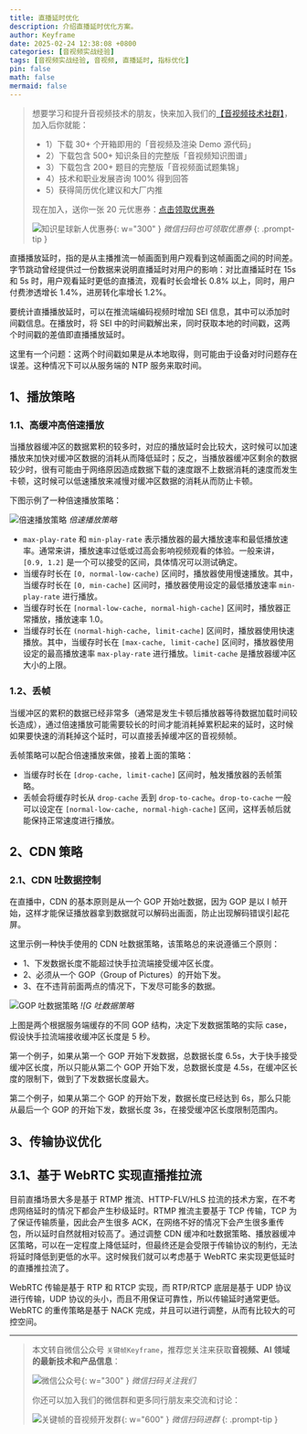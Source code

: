 ```yaml
---
title: 直播延时优化
description: 介绍直播延时优化方案。
author: Keyframe
date: 2025-02-24 12:38:08 +0800
categories: [音视频实战经验]
tags: [音视频实战经验, 音视频, 直播延时, 指标优化]
pin: false
math: false
mermaid: false
---
```


>想要学习和提升音视频技术的朋友，快来加入我们的<a href="https://t.zsxq.com/jRprT" target="_blank" rel="noopener noreferrer">【音视频技术社群】</a>，加入后你就能：
>
>- 1）下载 30+ 个开箱即用的「音视频及渲染 Demo 源代码」
>- 2）下载包含 500+ 知识条目的完整版「音视频知识图谱」
>- 3）下载包含 200+ 题目的完整版「音视频面试题集锦」
>- 4）技术和职业发展咨询 100% 得到回答
>- 5）获得简历优化建议和大厂内推
>  
>现在加入，送你一张 20 元优惠券：<a href="https://t.zsxq.com/jRprT" target="_blank" rel="noopener noreferrer">点击领取优惠券</a>
>
>![知识星球新人优惠券](assets/img/keyframe-zsxq-coupon.png){: w="300" }
>_微信扫码也可领取优惠券_
{: .prompt-tip }

<!--  

[字节音视频技术沙龙](https://live.juejin.cn/4354/remedia "字节音视频技术沙龙") 

字节直播延时优化：

- 自研低延迟协议
- 信令优化
- 缓冲区抗抖动优化
- 抗丢包优化
- 视频帧补偿
- 音视频同步优化
- CDN 低延迟调度
- RTC 场景调优

-->


直播播放延时，指的是从主播推流一帧画面到用户观看到这帧画面之间的时间差。字节跳动曾经提供过一份数据来说明直播延时对用户的影响：对比直播延时在 15s 和 5s 时，用户观看延时更低的直播流，观看时长会增长 0.8% 以上，同时，用户付费渗透增长 1.4%，进房转化率增长 1.2%。

要统计直播播放延时，可以在推流端编码视频时增加 SEI 信息，其中可以添加时间戳信息。在播放时，将 SEI 中的时间戳解出来，同时获取本地的时间戳，这两个时间戳的差值即直播播放延时。

这里有一个问题：这两个时间戳如果是从本地取得，则可能由于设备对时问题存在误差。这种情况下可以从服务端的 NTP 服务来取时间。



##  1、播放策略

### 1.1、高缓冲高倍速播放

当播放器缓冲区的数据累积的较多时，对应的播放延时会比较大，这时候可以加速播放来加快对缓冲区数据的消耗从而降低延时；反之，当播放器缓冲区剩余的数据较少时，很有可能由于网络原因造成数据下载的速度跟不上数据消耗的速度而发生卡顿，这时候可以低速播放来减慢对缓冲区数据的消耗从而防止卡顿。

下图示例了一种倍速播放策略：

![倍速播放策略](assets/resource/av-experience/player-dynamic-buffer-1.png)
_倍速播放策略_

- `max-play-rate` 和 `min-play-rate` 表示播放器的最大播放速率和最低播放速率。通常来讲，播放速率过低或过高会影响视频观看的体验。一般来讲，`[0.9, 1.2]` 是一个可以接受的区间，具体情况可以测试确定。
- 当缓存时长在 `[0, normal-low-cache)` 区间时，播放器使用慢速播放。其中，当缓存时长在 `[0, min-cache]` 区间时，播放器使用设定的最低播放速率 `min-play-rate` 进行播放。
- 当缓存时长在 `[normal-low-cache, normal-high-cache]` 区间时，播放器正常播放，播放速率 1.0。
- 当缓存时长在 `(normal-high-cache, limit-cache]` 区间时，播放器使用快速播放。其中，当缓存时长在 `[max-cache, limit-cache]` 区间时，播放器使用设定的最高播放速率 `max-play-rate` 进行播放。`limit-cache` 是播放器缓冲区大小的上限。


### 1.2、丢帧


当缓冲区的累积的数据已经非常多（通常是发生卡顿后播放器等待数据加载时间较长造成），通过倍速播放可能需要较长的时间才能消耗掉累积起来的延时，这时候如果要快速的消耗掉这个延时，可以直接丢掉缓冲区的音视频帧。

丢帧策略可以配合倍速播放来做，接着上面的策略：

- 当缓存时长在 `[drop-cache, limit-cache]` 区间时，触发播放器的丢帧策略。
- 丢帧会将缓存时长从 `drop-cache` 丢到 `drop-to-cache`。`drop-to-cache` 一般可以设定在 `[normal-low-cache, normal-high-cache]` 区间，这样丢帧后就能保持正常速度进行播放。


## 2、CDN 策略

### 2.1、CDN 吐数据控制

在直播中，CDN 的基本原则是从一个 GOP 开始吐数据，因为 GOP 是以 I 帧开始，这样才能保证播放器拿到数据就可以解码出画面，防止出现解码错误引起花屏。

这里示例一种快手使用的 CDN 吐数据策略，该策略总的来说遵循三个原则：

- 1、下发数据长度不能超过快手拉流端接受缓冲区长度。
- 2、必须从一个 GOP（Group of Pictures）的开始下发。
- 3、在不违背前面两点的情况下，下发尽可能多的数据。

![GOP 吐数据策略](assets/resource/av-experience/player-dynamic-buffer-2.png)
_![G 吐数据策略_

上图是两个根据服务端缓存的不同 GOP 结构，决定下发数据策略的实际 case，假设快手拉流端接收缓冲区长度是 5 秒。


第一个例子，如果从第一个 GOP 开始下发数据，总数据长度 6.5s，大于快手接受缓冲区长度，所以只能从第二个 GOP 开始下发，总数据长度是 4.5s，在缓冲区长度的限制下，做到了下发数据长度最大。


第二个例子，如果从第二个 GOP 的开始下发，数据长度已经达到 6s，那么只能从最后一个 GOP 的开始下发，数据长度 3s，在接受缓冲区长度限制范围内。



<!-- 
参考：

- [动态缓冲策略](player-dynamic-buffer.md) 
-->


## 3、传输协议优化


## 3.1、基于 WebRTC 实现直播推拉流

目前直播场景大多是基于 RTMP 推流、HTTP-FLV/HLS 拉流的技术方案，在不考虑网络延时的情况下都会产生秒级延时。RTMP 推流主要基于 TCP 传输，TCP 为了保证传输质量，因此会产生很多 ACK，在网络不好的情况下会产生很多重传包，所以延时自然就相对较高了。通过调整 CDN 缓冲和吐数据策略、播放器缓冲区策略，可以在一定程度上降低延时，但最终还是会受限于传输协议的制约，无法将延时降低到更低的水平。这时候我们就可以考虑基于 WebRTC 来实现更低延时的直播推拉流了。

WebRTC 传输是基于 RTP 和 RTCP 实现，而 RTP/RTCP 底层是基于 UDP 协议进行传输，UDP 协议的头小，而且不用保证可靠性，所以传输延时通常更低。WebRTC 的重传策略是基于 NACK 完成，并且可以进行调整，从而有比较大的可控空间。













---

> 本文转自微信公众号 `关键帧Keyframe`，推荐您关注来获取**音视频、AI 领域的最新技术和产品信息**：
>
>![微信公众号](assets/img/keyframe-mp.jpg){: w="300" }
>_微信扫码关注我们_
>
>你还可以加入我们的微信群和更多同行朋友来交流和讨论：
>
>![关键帧的音视频开发群](assets/img/av-wechat-group.jpg){: w="600" }
>_微信扫码进群_
{: .prompt-tip }

